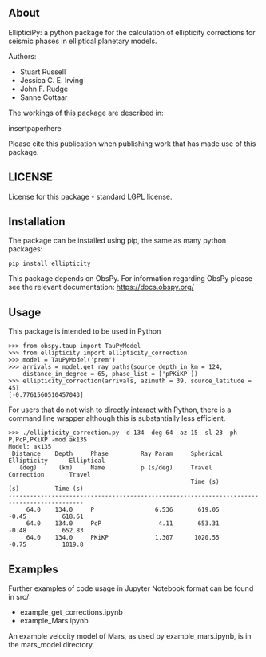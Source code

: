 ## About

EllipticiPy: a python package for the calculation of ellipticity corrections for seismic phases in elliptical planetary models.

Authors:
- Stuart Russell
- Jessica C. E. Irving
- John F. Rudge
- Sanne Cottaar

The workings of this package are described in:

insertpaperhere

Please cite this publication when publishing work that has made use of this package.

## LICENSE

License for this package - standard LGPL license.

## Installation

The package can be installed using pip, the same as many python packages:

```
pip install ellipticity
```

This package depends on ObsPy. For information regarding ObsPy please see the relevant documentation: https://docs.obspy.org/

## Usage

This package is intended to be used in Python

```
>>> from obspy.taup import TauPyModel
>>> from ellipticity import ellipticity_correction
>>> model = TauPyModel('prem')
>>> arrivals = model.get_ray_paths(source_depth_in_km = 124,
    distance_in_degree = 65, phase_list = ['pPKiKP'])
>>> ellipticity_correction(arrivals, azimuth = 39, source_latitude = 45)
[-0.7761560510457043]
```

For users that do not wish to directly interact with Python, there is a command line wrapper although this is substantially less efficient.

```
>>> ./ellipticity_correction.py -d 134 -deg 64 -az 15 -sl 23 -ph P,PcP,PKiKP -mod ak135
Model: ak135
 Distance    Depth     Phase         Ray Param     Spherical    Ellipticity      Elliptical
   (deg)      (km)     Name          p (s/deg)     Travel       Correction       Travel
                                                   Time (s)         (s)          Time (s)
-------------------------------------------------------------------------------------------
     64.0    134.0     P                 6.536       619.05         -0.45          618.61
     64.0    134.0     PcP                4.11       653.31         -0.48          652.83
     64.0    134.0     PKiKP             1.307      1020.55         -0.75          1019.8
```

## Examples

Further examples of code usage in Jupyter Notebook format can be found in src/

- example\_get\_corrections.ipynb
- example\_Mars.ipynb

An example velocity model of Mars, as used by example\_mars.ipynb, is in the mars\_model directory.
